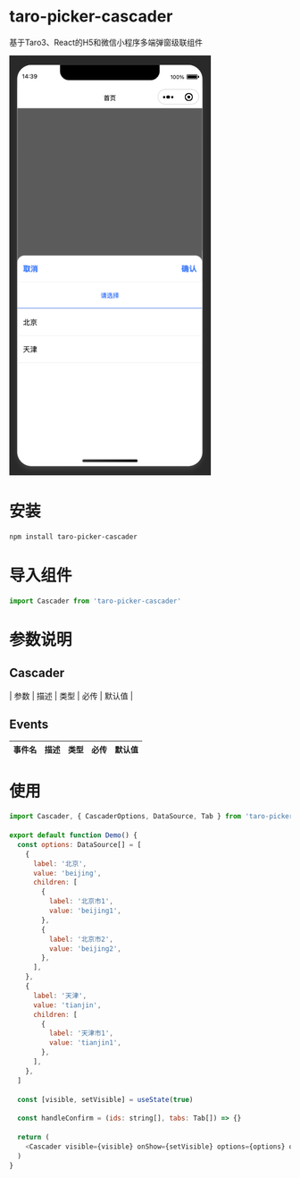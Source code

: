 # taro-picker-cascader

基于Taro3、React的H5和微信小程序多端弹窗级联组件

![](src/assets/images/cascader.png)

# 安装

```bash
npm install taro-picker-cascader
```

# 导入组件

```js
import Cascader from 'taro-picker-cascader'
```

# 参数说明

## Cascader

| 参数              | 描述           | 类型      | 必传  | 默认值               |


## Events

| 事件名            | 描述                             | 类型       | 必传  | 默认值 |
| -------------- | ------------------------------ | -------- | --- | --- |

# 使用

```js
import Cascader, { CascaderOptions, DataSource, Tab } from 'taro-picker-cascader';

export default function Demo() {
  const options: DataSource[] = [
    {
      label: '北京',
      value: 'beijing',
      children: [
        {
          label: '北京市1',
          value: 'beijing1',
        },
        {
          label: '北京市2',
          value: 'beijing2',
        },
      ],
    },
    {
      label: '天津',
      value: 'tianjin',
      children: [
        {
          label: '天津市1',
          value: 'tianjin1',
        },
      ],
    },
  ]

  const [visible, setVisible] = useState(true)

  const handleConfirm = (ids: string[], tabs: Tab[]) => {}

  return (
    <Cascader visible={visible} onShow={setVisible} options={options} onConfirm={handleConfirm} />
  )
}
```

